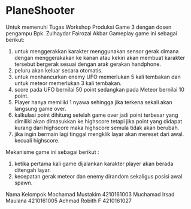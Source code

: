 # PlaneShooter
Untuk memenuhi Tugas Workshop Produksi Game 3 dengan dosen pengampu Bpk. Zulhaydar Fairozal Akbar
Gameplay game ini sebagai berikut:
1. untuk menggerakkan karakter menggunakan sensor gerak dimana dengan menggerakakan ke kanan atau kekiri akan membuat karakter tersebut bergerak sesuai dengan arak gerakan handphone.
2. peluru akan keluar secara otomatis.
3. untuk menhancurkan enemy UFO memerlukan 5 kali tembakan dan untuk meteor memerlukan 3 kali tembakan.
4. score pada UFO bernilai 50 point sedangkan pada Meteor bernilai 10 point.
5. Player hanya memiliki 1 nyawa sehingga jika terkena sekali akan langsung game over.
6. kalkulasi point dihitung setelah game over jadi point terbesar yang dimiliki akan dimasukkan ke highscore tetapi jika point yang didapat kurang dari highscore maka highscore semula tidak akan berubah.
7. jika ingin bermain lagi tinggal mengklik layar akan mereset dari awal. kecuali highscore.

Mekanisme game ini sebagai berikut :
1. ketika pertama kali game dijalankan karakter player akan berada ditengah layar.
2. kecepatan gerak meteor dan enemy dirandom sekaligus posisi awal spawn.

Nama Kelompok
Mochamad Mustakim         4210161003
Muchamad Irsad Maulana    4210161005
Achmad Robith F           4210161027


